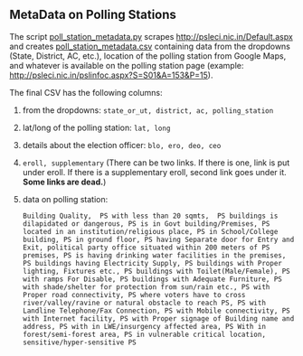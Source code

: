 ## MetaData on Polling Stations

The script [poll_station_metadata.py](poll_station_metadata.py) scrapes http://psleci.nic.in/Default.aspx and creates [poll_station_metadata.csv](poll_station_metadata.csv) containing data from the dropdowns (State, District, AC, etc.), location of the polling station from Google Maps, and whatever is available on the polling station page (example: http://psleci.nic.in/pslinfoc.aspx?S=S01&A=153&P=15). 

The final CSV has the following columns:

1. from the dropdowns: `state_or_ut, district, ac, polling_station`
2. lat/long of the polling station: `lat, long`
3. details about the election officer: `blo, ero, deo, ceo`
4. `eroll, supplementary` (There can be two links. If there is one, link is put under eroll. If there is a supplementary eroll, second link goes under it. **Some links are dead.**)
5. data on polling station: 

    `Building Quality, 
    PS with less than 20 sqmts, 
    PS buildings is dilapidated or dangerous,
    PS is in Govt building/Premises,
    PS located in an institution/religious place,
    PS in School/College building,
    PS in ground floor,
    PS having Separate door for Entry and Exit,
    political party office situated within 200 meters of PS premises,
    PS is having drinking water facilities in the premises,
    PS buildings having Electricity Supply,
    PS buildings with Proper lighting, Fixtures etc.,
    PS buildings with Toilet(Male/Female),
    PS with ramps For Disable,
    PS buildings with Adequate Furniture,
    PS with shade/shelter for protection from sun/rain etc.,
    PS with Proper road connectivity,
    PS where voters have to cross river/valley/ravine or natural obstacle to reach PS,
    PS with Landline Telephone/Fax Connection,
    PS with Mobile connectivity,
    PS with Internet facility,
    PS with Proper signage of Building name and address,
    PS with in LWE/insurgency affected area,
    PS With in forest/semi-forest area,
    PS in vulnerable critical location,
    sensitive/hyper-sensitive PS`
